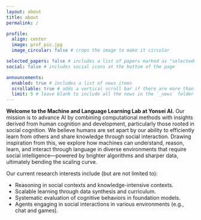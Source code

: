 ```yaml
---
layout: about
title: about
permalink: /

profile:
  align: center
  image: prof_pic.jpg
  image_circular: false # crops the image to make it circular

selected_papers: false # includes a list of papers marked as "selected={true}"
social: false # includes social icons at the bottom of the page

announcements:
  enabled: true # includes a list of news items
  scrollable: true # adds a vertical scroll bar if there are more than 3 news items
  limit: 5 # leave blank to include all the news in the `_news` folder
---
```


**Welcome to the Machine and Language Learning Lab at Yonsei AI.** Our mission is to advance AI by combining computational methods with insights derived from human cognition and development, particularly those rooted in social cognition. We believe humans are set apart by our ability to efficiently learn from others and share knowledge through social interaction. Drawing inspiration from this, we explore how machines can understand, reason, learn, and interact through language in diverse environments that require social intelligence—powered by brighter algorithms and sharper data, ultimately bending the scaling curve.

Our current research interests include (but are not limited to):
- Reasoning in social contexts and knowledge-intensive contexts.
- Scalable learning through data synthesis and curriculum.
- Systematic evaluation of cognitive behaviors in foundation models.
- Agents engaging in social interactions in various environments (e.g., chat and games).

